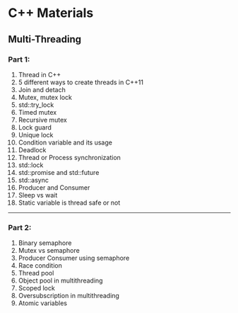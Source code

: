 # C++ Materials

## Multi-Threading
### Part 1:
1. Thread in C++
2. 5 different ways to create threads in C++11
3. Join and detach
4. Mutex, mutex lock
5. std::try_lock
6. Timed mutex
7. Recursive mutex
8. Lock guard
9. Unique lock
10. Condition variable and its usage
11. Deadlock
12. Thread or Process synchronization
13. std::lock
14. std::promise and std::future
15. std::async
16. Producer and Consumer
17. Sleep vs wait
18. Static variable is thread safe or not

---

### Part 2:
1. Binary semaphore
2. Mutex vs semaphore
3. Producer Consumer using semaphore
4. Race condition
5. Thread pool
6. Object pool in multithreading
7. Scoped lock
8. Oversubscription in multithreading
9. Atomic variables

